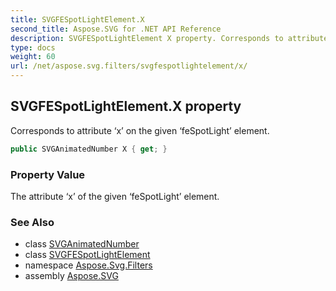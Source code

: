 ```yaml
---
title: SVGFESpotLightElement.X
second_title: Aspose.SVG for .NET API Reference
description: SVGFESpotLightElement X property. Corresponds to attribute x on the given feSpotLight element
type: docs
weight: 60
url: /net/aspose.svg.filters/svgfespotlightelement/x/
---
```

## SVGFESpotLightElement.X property

Corresponds to attribute ‘x’ on the given ‘feSpotLight’ element.

```csharp
public SVGAnimatedNumber X { get; }
```

### Property Value

The attribute ‘x’ of the given ‘feSpotLight’ element.

### See Also

* class [SVGAnimatedNumber](../../../aspose.svg.datatypes/svganimatednumber/)
* class [SVGFESpotLightElement](../)
* namespace [Aspose.Svg.Filters](../../../aspose.svg.filters/)
* assembly [Aspose.SVG](../../../)
